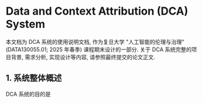 # Data and Context Attribution (DCA) System
本文档为 DCA 系统的使用说明文档, 作为复旦大学 "人工智能的伦理与治理" (DATA130055.01; 2025 年春季) 课程期末设计的一部分. 关于 DCA 系统完整的项目背景, 需求分析, 实现设计等内容, 请参照最终提交的论文正文.


## 1. 系统整体概述

DCA 系统的目的是